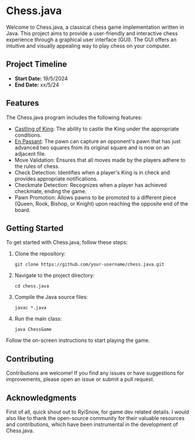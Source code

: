 # Chess.java

Welcome to Chess.java, a classical chess game implementation written in Java. This project aims to provide a user-friendly and interactive chess experience through a graphical user interface (GUI). The GUI offers an intuitive and visually appealing way to play chess on your computer.

## Project Timeline

- **Start Date:** 19/5/2024
- **End Date:** xx/5/24

## Features

The Chess.java program includes the following features:

- [Castling of King](https://en.wikipedia.org/wiki/Castling#:~:text=Castling%20is%20permitted%20only%20if,pieces%20are%20moved%20at%20once.): The ability to castle the King under the appropriate conditions.
- [En Passant](https://en.wikipedia.org/wiki/En_passant): The pawn can capture an opponent's pawn that has just advanced two squares from its original square and is now on an adjacent file.
- Move Validation: Ensures that all moves made by the players adhere to the rules of chess.
- Check Detection: Identifies when a player's King is in check and provides appropriate notifications.
- Checkmate Detection: Recognizes when a player has achieved checkmate, ending the game.
- Pawn Promotion: Allows pawns to be promoted to a different piece (Queen, Rook, Bishop, or Knight) upon reaching the opposite end of the board.

## Getting Started

To get started with Chess.java, follow these steps:

1. Clone the repository:

   ```
   git clone https://github.com/your-username/chess.java.git
   ```

2. Navigate to the project directory:

   ```
   cd chess.java
   ```

3. Compile the Java source files:

   ```
   javac *.java
   ```

4. Run the main class:

   ```
   java ChessGame
   ```

Follow the on-screen instructions to start playing the game.

## Contributing

Contributions are welcome! If you find any issues or have suggestions for improvements, please open an issue or submit a pull request.

## Acknowledgments

First of all, quick shout out to RyiSnow, for game dev related details.
I would also like to thank the open-source community for their valuable resources and contributions, which have been instrumental in the development of Chess.java.


